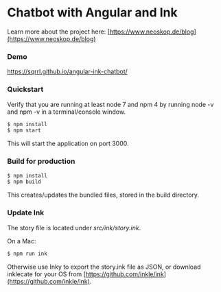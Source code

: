 # Chatbot with Angular and Ink

Learn more about the project here: [https://www.neoskop.de/blog](https://www.neoskop.de/blog)

### Demo

https://sqrrl.github.io/angular-ink-chatbot/

### Quickstart

Verify that you are running at least node 7 and npm 4 by running node -v and npm -v in a terminal/console window.

```bash
$ npm install
$ npm start
```

This will start the application on port 3000.

### Build for production

```bash
$ npm install
$ npm build
```

This creates/updates the bundled files, stored in the build directory.

### Update Ink

The story file is located under *src/ink/story.ink*.

On a Mac:
```bash
$ npm run ink
```

Otherwise use Inky to export the story.ink file as JSON, or download inklecate for your OS from
[https://github.com/inkle/ink](https://github.com/inkle/ink).